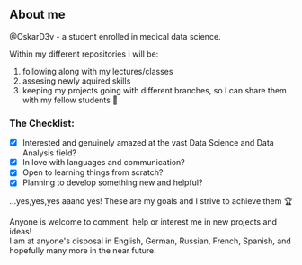 ## About me

@OskarD3v - a student enrolled in medical data science.

Within my different repositories I will be:
1. following along with my lectures/classes
2. assesing newly aquired skills
3. keeping my projects going with different branches, so I can share them with my fellow students :cowboy_hat_face:


### The Checklist:

- [X] Interested and genuinely amazed at the vast Data Science and Data Analysis field?
- [X] In love with languages and communication?
- [X] Open to learning things from scratch?
- [X] Planning to develop something new and helpful?

...yes,yes,yes aaand yes!
These are my goals and I strive to achieve them :trophy:

Anyone is welcome to comment, help or interest me in new projects and ideas! <br>
I am at anyone's disposal in English, German, Russian, French, Spanish, and hopefully many more in the near future.
